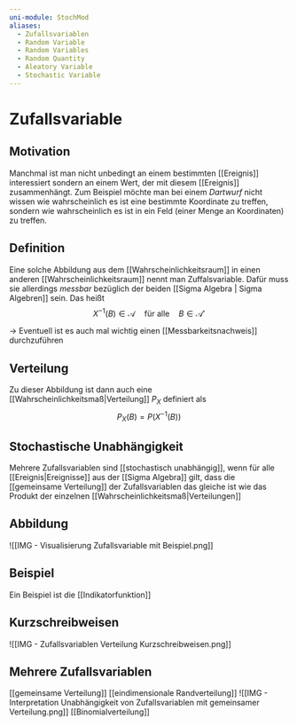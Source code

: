 ```yaml
---
uni-module: StochMod
aliases:
  - Zufallsvariablen
  - Random Variable
  - Random Variables
  - Random Quantity
  - Aleatory Variable
  - Stochastic Variable
---
```


# Zufallsvariable

## Motivation

Manchmal ist man nicht unbedingt an einem bestimmten [[Ereignis]] interessiert sondern an einem Wert, der mit diesem [[Ereignis]] zusammenhängt.
Zum Beispiel möchte man bei einem _Dartwurf_ nicht wissen wie wahrscheinlich es ist eine bestimmte Koordinate zu treffen, sondern wie wahrscheinlich es ist in ein Feld (einer Menge an Koordinaten) zu treffen.

## Definition

Eine solche Abbildung aus dem [[Wahrscheinlichkeitsraum]] in einen anderen [[Wahrscheinlichkeitsraum]] nennt man Zuffalsvariable.
Dafür muss sie allerdings _messbar_ bezüglich der beiden [[Sigma Algebra | Sigma Algebren]] sein. Das heißt
$$X^{-1}(B) \in \mathcal{A}\quad \text{für alle}\quad B \in \mathcal{A}'$$

→ Eventuell ist es auch mal wichtig einen [[Messbarkeitsnachweis]] durchzuführen

## Verteilung

Zu dieser Abbildung ist dann auch eine [[Wahrscheinlichkeitsmaß|Verteilung]] $P_X$ definiert als
$$P_X(B) = P(X^{-1}(B))$$

## Stochastische Unabhängigkeit

Mehrere Zufallsvariablen sind [[stochastisch unabhängig]], wenn für alle [[Ereignis|Ereignisse]] aus der [[Sigma Algebra]] gilt, dass die [[gemeinsame Verteilung]] der Zufallsvariablen das gleiche ist wie das Produkt der einzelnen [[Wahrscheinlichkeitsmaß|Verteilungen]]

## Abbildung

![[IMG - Visualisierung Zufallsvariable mit Beispiel.png]]

## Beispiel

Ein Beispiel ist die [[Indikatorfunktion]]

## Kurzschreibweisen

![[IMG - Zufallsvariablen Verteilung Kurzschreibweisen.png]]

## Mehrere Zufallsvariablen

[[gemeinsame Verteilung]]
[[eindimensionale Randverteilung]]
![[IMG - Interpretation Unabhängigkeit von Zufallsvariablen mit gemeinsamer Verteilung.png]]
[[Binomialverteilung]]
